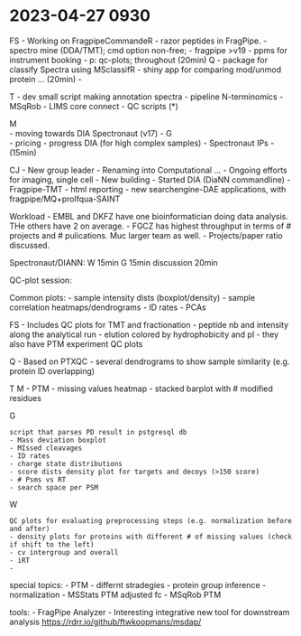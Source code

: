# 2023-04-27 0930

FS
	- Working on FragpipeCommandeR
	- razor peptides in FragPipe.
	- spectro mine (DDA/TMT); cmd option non-free;
	- fragpipe >v19
	- ppms for instrument booking
	- p: qc-plots; throughout (20min)
Q
	- package for classify Spectra using MSclassifR
	- shiny app for comparing mod/unmod protein ...
	(20min)
	- 
	
T
	- dev small script making annotation spectra
	- pipeline N-terminomics
	- MSqRob
	- LIMS core connect
	- QC scripts (*)
	
M	
	- moving towards DIA Spectronaut (v17)
	- 
G	
	- pricing
	- progress DIA (for high complex samples)
	- Spectronaut IPs
	- (15min)
	

CJ
	- New group leader
	- Renaming into Computational ...
	- Ongoing efforts for imaging, single cell
	- New building 
	- Started DIA (DiaNN commandline) 
	- Fragpipe-TMT
	- html reporting
	- new searchengine-DAE applications, with fragpipe/MQ+prolfqua-SAINT

Workload
	- EMBL and DKFZ have one bioinformatician doing data analysis. THe others have 2 on average.
	- FGCZ has highest throughput in terms of # projects and # pulications. Muc larger team as well.
	- Projects/paper ratio discussed. 

Spectronaut/DIANN:
	W 15min
	G 15min
	discussion 20min
	

QC-plot session:

Common plots:
	- sample intensity dists (boxplot/density)
	- sample correlation heatmaps/dendrograms
	- ID rates
	- PCAs
	
FS
	- Includes QC plots for TMT and fractionation
	- peptide nb and intensity along the analytical run
	- elution colored by hydrophobicity and pI
	- they also have PTM experiment QC plots

Q
	- Based on PTXQC
	- several dendrograms to show sample similarity (e.g. protein ID overlapping)
	
T
M
	- PTM
	- missing values heatmap
	- stacked barplot with # modified residues


G

	script that parses PD result in pstgresql db
	- Mass deviation boxplot
	- MIssed cleavages
	- ID rates
	- charge state distributions
	- score dists density plot for targets and decoys (>150 score)
	- # Psms vs RT 
	- search space per PSM 
	
W

	QC plots for evaluating preprocessing steps (e.g. normalization before and after)
	- density plots for proteins with different # of missing values (check if shift to the left)
	- cv intergroup and overall
	- iRT 
	- 
	
special topics: 
	- PTM 
	- differnt stradegies
	- protein group inference
	- normalization
	- MSStats PTM adjusted fc
	- MSqRob PTM
	
tools:
	- FragPipe Analyzer
	- Interesting integrative new tool for downstream analysis
	https://rdrr.io/github/ftwkoopmans/msdap/
